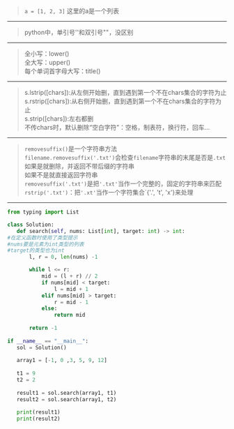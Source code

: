 >`a = [1, 2, 3]` 这里的a是一个列表
---
>python中，单引号''和双引号""，没区别
---
>全小写：lower()  
>全大写：upper()  
>每个单词首字母大写：title()
---
>s.lstrip([chars]):从左侧开始删，直到遇到第一个不在chars集合的字符为止  
>s.rstrip([chars]):从右侧开始删，直到遇到第一个不在chars集合的字符为止  
>s.strip([chars]):左右都删  
>不传chars时，默认删除“空白字符”：空格，制表符，换行符，回车...
---
>`removesuffix()`是一个字符串方法  
>`filename.removesuffix('.txt')`会检查`filename`字符串的末尾是否是`.txt`  
>如果是就删除，并返回不带后缀的字符串  
>如果不是就直接返回字符串  
>`removesuffix('.txt')`是把`'.txt'`当作一个完整的，固定的字符串来匹配  
>`rstrip('.txt')`：把`'.xt'`当作一个字符集合`{'.', 't', 'x'}来处理

 ---

 ```python
from typing import List

class Solution:
    def search(self, nums: List[int], target: int) -> int:
#在定义函数时使用了类型提示
#nums要是元素为int类型的列表
#target的类型也为int
        l, r = 0, len(nums) -1 

        while l <= r:
            mid = (l + r) // 2
            if nums[mid] < target:
                l = mid + 1
            elif nums[mid] > target:
                r = mid - 1
            else:
                return mid
        
        return -1
            
if __name__ == "__main__":
    sol = Solution()
    
    array1 = [-1, 0 ,3, 5, 9, 12]
    
    t1 = 9
    t2 = 2
    
    result1 = sol.search(array1, t1)
    result2 = sol.search(array1, t2)
    
    print(result1)
    print(result2)
```
